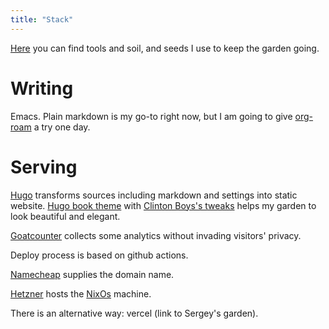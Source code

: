 ```yaml
---
title: "Stack"
---
```


[Here](https://github.com/gavrilovp/pa2sh) you can find tools and soil, and seeds I use to keep the garden going.

# Writing

Emacs. Plain markdown is my go-to right now, but I am going to give [org-roam](https://www.orgroam.com) a try one day.

# Serving

[Hugo](https://gohugo.io) transforms sources including markdown and settings into static website. [Hugo book theme](https://github.com/alex-shpak/hugo-book) with [Clinton Boys's tweaks](https://github.com/clintonboys/hugo-book) helps my garden to look beautiful and elegant.

[Goatcounter](https://goatcounter.com) collects some analytics without invading visitors' privacy.

Deploy process is based on github actions.

[Namecheap](https://www.namecheap.com) supplies the domain name.

[Hetzner](https://hetzner.com) hosts the [NixOs](https://nixos.org) machine.

There is an alternative way: vercel (link to Sergey's garden).
